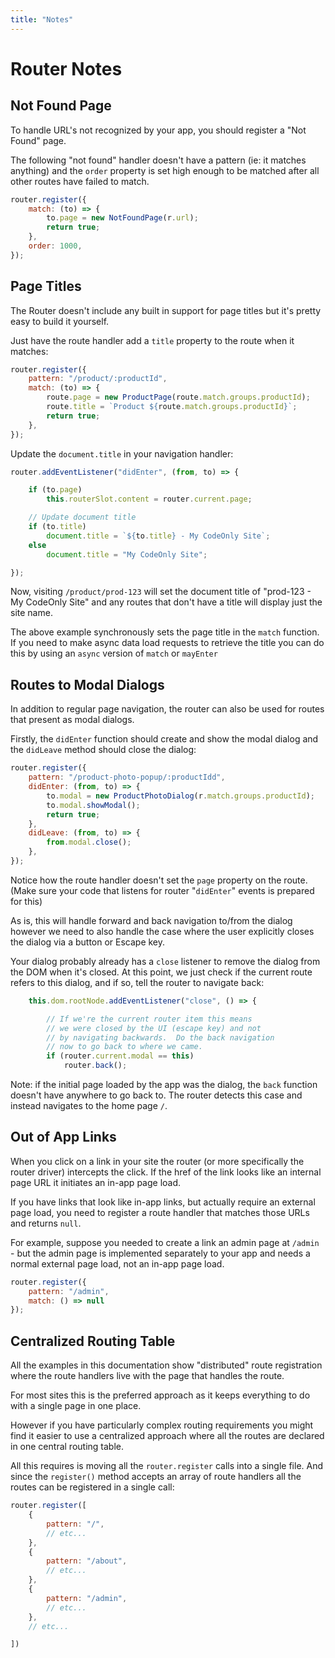 ```yaml
---
title: "Notes"
---
```

# Router Notes

## Not Found Page

To handle URL's not recognized by your app, you should register
a "Not Found" page.

The following "not found" handler doesn't have a pattern (ie: it matches
anything) and the `order` property is set high enough to be matched
after all other routes have failed to match.

```js
router.register({
    match: (to) => {
        to.page = new NotFoundPage(r.url);
        return true;
    },
    order: 1000,
});
```


## Page Titles

The Router doesn't include any built in support for page titles
but it's pretty easy to build it yourself.

Just have the route handler add a `title` property to the route when it
matches:

```js
router.register({
    pattern: "/product/:productId",
    match: (to) => {
        route.page = new ProductPage(route.match.groups.productId);
        route.title = `Product ${route.match.groups.productId}`;
        return true;
    },
});
```

Update the `document.title` in your navigation handler:

```js
router.addEventListener("didEnter", (from, to) => {

    if (to.page)
        this.routerSlot.content = router.current.page;

    // Update document title
    if (to.title)
        document.title = `${to.title} - My CodeOnly Site`;
    else
        document.title = "My CodeOnly Site";

});
```

Now, visiting `/product/prod-123` will set the document title
of "prod-123 - My CodeOnly Site" and any routes that don't have a 
title will display just the site name.

<div class="tip">

The above example synchronously sets the page title in the `match`
function.  If you need to make async data load requests to retrieve
the title you can do this by using an `async` version of `match`
or `mayEnter`

</div>


## Routes to Modal Dialogs

In addition to regular page navigation, the router can also be used
for routes that present as modal dialogs.

Firstly, the `didEnter` function should create and show the modal dialog and 
the `didLeave` method should close the dialog:

```js
router.register({
    pattern: "/product-photo-popup/:productIdd",
    didEnter: (from, to) => {
        to.modal = new ProductPhotoDialog(r.match.groups.productId);
        to.modal.showModal();
        return true;
    },
    didLeave: (from, to) => {
        from.modal.close();
    },
});
```

Notice how the route handler doesn't set the `page` property on the
route. (Make sure your code that listens for router "`didEnter`" events
is prepared for this)

As is, this will handle forward and back navigation to/from the dialog
however we need to also handle the case where the user explicitly closes
the dialog via a button or Escape key.

Your dialog probably already has a `close` listener to remove the 
dialog from the DOM when it's closed. At this point, we just check
if the current route refers to this dialog, and if so, tell the 
router to navigate back:

```js
    this.dom.rootNode.addEventListener("close", () => {

        // If we're the current router item this means
        // we were closed by the UI (escape key) and not
        // by navigating backwards.  Do the back navigation
        // now to go back to where we came.
        if (router.current.modal == this)
            router.back();
```

Note: if the initial page loaded by the app was the dialog, the `back`
function doesn't have anywhere to go back to.  The router detects this
case and instead navigates to the home page `/`.


## Out of App Links

When you click on a link in your site the router (or more specifically
the router driver) intercepts the click.  If the href of the link
looks like an internal page URL it initiates an in-app page load.

If you have links that look like in-app links, but actually require 
an external page load, you need to register a route handler that 
matches those URLs and returns `null`.

For example, suppose you needed to create a link an admin page at
`/admin` - but the admin page is implemented separately to your
app and needs a normal external page load, not an in-app page load.

```js
router.register({
    pattern: "/admin", 
    match: () => null
});
```


## Centralized Routing Table

All the examples in this documentation show "distributed" route
registration where the route handlers live with the page that 
handles the route.

For most sites this is the preferred approach as it keeps
everything to do with a single page in one place.

However if you have particularly complex routing requirements you
might find it easier to use a centralized approach where all the 
routes are declared in one central routing table. 

All this requires is moving all the `router.register` calls into 
a single file.  And since the `register()` method accepts an 
array of route handlers all the routes can be registered in a
single call:

```js
router.register([
    {
        pattern: "/",
        // etc...
    },
    {
        pattern: "/about",
        // etc...
    },
    {
        pattern: "/admin",
        // etc...
    },
    // etc...

])